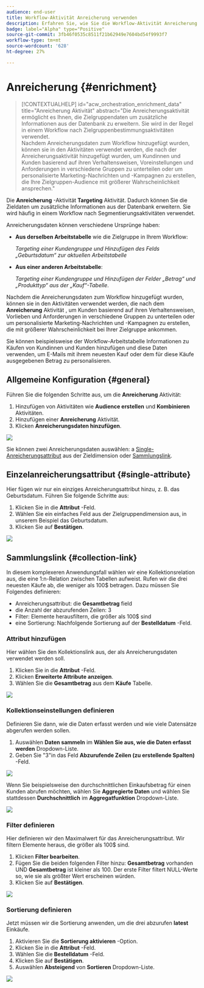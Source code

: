 ```yaml
---
audience: end-user
title: Workflow-Aktivität Anreicherung verwenden
description: Erfahren Sie, wie Sie die Workflow-Aktivität Anreicherung verwenden.
badge: label="Alpha" type="Positive"
source-git-commit: 3fb46f0535c8511f21b62949e7604bd54f9993f7
workflow-type: tm+mt
source-wordcount: '628'
ht-degree: 27%

---
```



# Anreicherung {#enrichment}

>[!CONTEXTUALHELP]
>id="acw_orchestration_enrichment_data"
>title="Anreicherung Aktivität"
>abstract="Die Anreicherungsaktivität ermöglicht es Ihnen, die Zielgruppendaten um zusätzliche Informationen aus der Datenbank zu erweitern. Sie wird in der Regel in einem Workflow nach Zielgruppenbestimmungsaktivitäten verwendet.<br/>Nachdem Anreicherungsdaten zum Workflow hinzugefügt wurden, können sie in den Aktivitäten verwendet werden, die nach der Anreicherungsaktivität hinzugefügt wurden, um Kundinnen und Kunden basierend auf ihren Verhaltensweisen, Voreinstellungen und Anforderungen in verschiedene Gruppen zu unterteilen oder um personalisierte Marketing-Nachrichten und -Kampagnen zu erstellen, die Ihre Zielgruppen-Audience mit größerer Wahrscheinlichkeit ansprechen."

Die **Anreicherung** -Aktivität **Targeting** Aktivität. Dadurch können Sie die Zieldaten um zusätzliche Informationen aus der Datenbank erweitern. Sie wird häufig in einem Workflow nach Segmentierungsaktivitäten verwendet.

Anreicherungsdaten können verschiedene Ursprünge haben:

* **Aus derselben Arbeitstabelle** wie die Zielgruppe in Ihrem Workflow:

  *Targeting einer Kundengruppe und Hinzufügen des Felds „Geburtsdatum“ zur aktuellen Arbeitstabelle*

* **Aus einer anderen Arbeitstabelle**:

  *Targeting einer Kundengruppe und Hinzufügen der Felder „Betrag“ und „Produkttyp“ aus der „Kauf“-Tabelle*.

Nachdem die Anreicherungsdaten zum Workflow hinzugefügt wurden, können sie in den Aktivitäten verwendet werden, die nach dem **Anreicherung** Aktivität , um Kunden basierend auf ihren Verhaltensweisen, Vorlieben und Anforderungen in verschiedene Gruppen zu unterteilen oder um personalisierte Marketing-Nachrichten und -Kampagnen zu erstellen, die mit größerer Wahrscheinlichkeit bei Ihrer Zielgruppe ankommen.

Sie können beispielsweise der Workflow-Arbeitstabelle Informationen zu Käufen von Kundinnen und Kunden hinzufügen und diese Daten verwenden, um E-Mails mit ihrem neuesten Kauf oder dem für diese Käufe ausgegebenen Betrag zu personalisieren.

## Allgemeine Konfiguration {#general}

Führen Sie die folgenden Schritte aus, um die **Anreicherung** Aktivität:

1. Hinzufügen von Aktivitäten wie **Audience erstellen** und **Kombinieren** Aktivitäten.
1. Hinzufügen einer **Anreicherung** Aktivität.
1. Klicken **Anreicherungsdaten hinzufügen**.

![](../assets/workflow-enrichment1.png)

Sie können zwei Anreicherungsdaten auswählen: a [Single-Anreicherungsattribut](#single-attribute) aus der Zieldimension oder [Sammlungslink](#collection-link).

## Einzelanreicherungsattribut {#single-attribute}

Hier fügen wir nur ein einziges Anreicherungsattribut hinzu, z. B. das Geburtsdatum. Führen Sie folgende Schritte aus:

1. Klicken Sie in die **Attribut** -Feld.
1. Wählen Sie ein einfaches Feld aus der Zielgruppendimension aus, in unserem Beispiel das Geburtsdatum.
1. Klicken Sie auf **Bestätigen**.

![](../assets/workflow-enrichment2.png)

## Sammlungslink {#collection-link}

In diesem komplexeren Anwendungsfall wählen wir eine Kollektionsrelation aus, die eine 1:n-Relation zwischen Tabellen aufweist. Rufen wir die drei neuesten Käufe ab, die weniger als 100$ betragen. Dazu müssen Sie Folgendes definieren:

* Anreicherungsattribut: die **Gesamtbetrag** field
* die Anzahl der abzurufenden Zeilen: 3
* Filter: Elemente herausfiltern, die größer als 100$ sind
* eine Sortierung: Nachfolgende Sortierung auf der **Bestelldatum** -Feld.

### Attribut hinzufügen

Hier wählen Sie den Kollektionslink aus, der als Anreicherungsdaten verwendet werden soll.

1. Klicken Sie in die **Attribut** -Feld.
1. Klicken **Erweiterte Attribute anzeigen**.
1. Wählen Sie die **Gesamtbetrag** aus dem **Käufe** Tabelle.

![](../assets/workflow-enrichment3.png)

### Kollektionseinstellungen definieren

Definieren Sie dann, wie die Daten erfasst werden und wie viele Datensätze abgerufen werden sollen.

1. Auswählen **Daten sammeln** im **Wählen Sie aus, wie die Daten erfasst werden** Dropdown-Liste.
1. Geben Sie &quot;3&quot;in das Feld **Abzurufende Zeilen (zu erstellende Spalten)** -Feld.

![](../assets/workflow-enrichment4.png)

Wenn Sie beispielsweise den durchschnittlichen Einkaufsbetrag für einen Kunden abrufen möchten, wählen Sie **Aggregierte Daten** und wählen Sie stattdessen **Durchschnittlich** im **Aggregatfunktion** Dropdown-Liste.

![](../assets/workflow-enrichment5.png)

### Filter definieren

Hier definieren wir den Maximalwert für das Anreicherungsattribut. Wir filtern Elemente heraus, die größer als 100$ sind.

1. Klicken **Filter bearbeiten**.
1. Fügen Sie die beiden folgenden Filter hinzu: **Gesamtbetrag** vorhanden UND **Gesamtbetrag** ist kleiner als 100. Der erste Filter filtert NULL-Werte so, wie sie als größter Wert erscheinen würden.
1. Klicken Sie auf **Bestätigen**.

![](../assets/workflow-enrichment6.png)

### Sortierung definieren

Jetzt müssen wir die Sortierung anwenden, um die drei abzurufen **latest** Einkäufe.

1. Aktivieren Sie die **Sortierung aktivieren** -Option.
1. Klicken Sie in die **Attribut** -Feld.
1. Wählen Sie die **Bestelldatum** -Feld.
1. Klicken Sie auf **Bestätigen**.
1. Auswählen **Absteigend** von **Sortieren** Dropdown-Liste.

![](../assets/workflow-enrichment7.png)

<!--

Add other fields
use it in delivery


cardinality between the tables (1-N)
1. select attribute to use as enrichment data

    display advanced fields option
    i button

    note: attributes from the target dimension

1. Select how the data is collected
1. number of records to retrieve if want to retrieve a collection of multiple records
1. Apply filters and build rule

    select an existing filter
    save the filter for reuse
    view results of the filter visually or in code view

1. sort records using an attribute

leverage enrichment data in campaign

where we can use the enrichment data: personalize email, other use cases?

## Example

-->